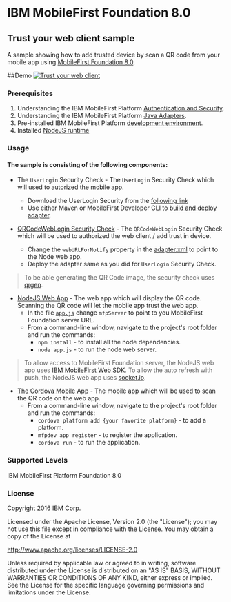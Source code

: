IBM MobileFirst Foundation 8.0
===
## Trust your web client sample 
A sample showing how to add trusted device by scan a QR code from your mobile app using [MobileFirst Foundation 8.0](http://mobilefirstplatform.ibmcloud.com).

##Demo
[![Trust your web client](https://img.youtube.com/vi/LFt7FOAQw_8/0.jpg)](https://www.youtube.com/watch?v=LFt7FOAQw_8)

### Prerequisites
1. Understanding the IBM MobileFirst Platform [Authentication and Security](https://mobilefirstplatform.ibmcloud.com/tutorials/en/foundation/8.0/authentication-and-security/).
2. Understanding the IBM MobileFirst Platform [Java Adapters](https://mobilefirstplatform.ibmcloud.com/tutorials/en/foundation/8.0/adapters/java-adapters/).
3. Pre-installed IBM MobileFirst Platform [development environment](https://mobilefirstplatform.ibmcloud.com/tutorials/en/foundation/8.0/setting-up-your-development-environment/).
4. Installed [NodeJS runtime](https://nodejs.org/en/) 

### Usage
#### The sample is consisting of the following components:

* The `UserLogin` Security Check - The `UserLogin` Security Check which will used to autorized the mobile app.
    - Download the UserLogin Security from the [following link](https://hub.jazz.net/git/imflocalsdk/console-samples/contents/master/UserLogin.zip)
    - Use either Maven or MobileFirst Developer CLI to [build and deploy adapter](https://mobilefirstplatform.ibmcloud.com/tutorials/en/foundation/8.0/adapters/creating-adapters/).

* [QRCodeWebLogin Security Check](/qrcode-web-login-security-check) - The `QRCodeWebLogin` Security Check which will be used to authorized the web client / add trust in device.
    - Change the `webURLForNotify` property in the [adapter.xml](src/main/adapter-resources/adapter.xml) to point to the Node web app.
    - Deploy the adapter same as you did for `UserLogin` Security Check.
> To be able generating the QR Code image, the security check uses [qrgen](https://github.com/kenglxn/QRGen).

* [NodeJS Web App](/node-web-app) - The web app which will display the QR code. Scanning the QR code will let the mobile app trust the web app.
    -  In the file [`app.js`](app.js) change `mfpServer` to point to you MobileFirst Foundation server URL.
    -  From a command-line window, navigate to the project's root folder and run the commands:
        - `npm install` - to install all the node dependencies.
        - `node app.js` - to run the node web server.
> To allow access to MobileFirst Foundation server, the NodeJS web app uses [IBM MobileFirst Web SDK](https://mobilefirstplatform.ibmcloud.com/tutorials/en/foundation/8.0/adding-the-mfpf-sdk/web/). 
> To allow the auto refresh with push, the NodeJS web app uses [socket.io](http://socket.io/).

* [The Cordova Mobile App](cordova-app) - The mobile app which will be used to scan the QR code on the web app.
    - From a command-line window, navigate to the project's root folder and run the commands:
        - `cordova platform add {your favorite platform}` - to add a platform. 
        - `mfpdev app register` - to register the application.
        - `cordova run` - to run the application.
        
    
### Supported Levels
IBM MobileFirst Platform Foundation 8.0

### License
Copyright 2016 IBM Corp.

Licensed under the Apache License, Version 2.0 (the "License");
you may not use this file except in compliance with the License.
You may obtain a copy of the License at

http://www.apache.org/licenses/LICENSE-2.0

Unless required by applicable law or agreed to in writing, software
distributed under the License is distributed on an "AS IS" BASIS,
WITHOUT WARRANTIES OR CONDITIONS OF ANY KIND, either express or implied.
See the License for the specific language governing permissions and
limitations under the License.